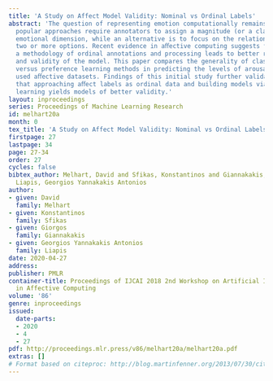 ```yaml
---
title: 'A Study on Affect Model Validity: Nominal vs Ordinal Labels'
abstract: 'The question of representing emotion computationally remains largely unanswered:
  popular approaches require annotators to assign a magnitude (or a class) of some
  emotional dimension, while an alternative is to focus on the relationship between
  two or more options. Recent evidence in aﬀective computing suggests that following
  a methodology of ordinal annotations and processing leads to better reliability
  and validity of the model. This paper compares the generality of classiﬁcation methods
  versus preference learning methods in predicting the levels of arousal in two widely
  used aﬀective datasets. Findings of this initial study further validate the hypothesis
  that approaching aﬀect labels as ordinal data and building models via preference
  learning yields models of better validity.'
layout: inproceedings
series: Proceedings of Machine Learning Research
id: melhart20a
month: 0
tex_title: 'A Study on Affect Model Validity: Nominal vs Ordinal Labels'
firstpage: 27
lastpage: 34
page: 27-34
order: 27
cycles: false
bibtex_author: Melhart, David and Sfikas, Konstantinos and Giannakakis, Giorgos and
  Liapis, Georgios Yannakakis Antonios
author:
- given: David
  family: Melhart
- given: Konstantinos
  family: Sfikas
- given: Giorgos
  family: Giannakakis
- given: Georgios Yannakakis Antonios
  family: Liapis
date: 2020-04-27
address: 
publisher: PMLR
container-title: Proceedings of IJCAI 2018 2nd Workshop on Artificial Intelligence
  in Affective Computing
volume: '86'
genre: inproceedings
issued:
  date-parts:
  - 2020
  - 4
  - 27
pdf: http://proceedings.mlr.press/v86/melhart20a/melhart20a.pdf
extras: []
# Format based on citeproc: http://blog.martinfenner.org/2013/07/30/citeproc-yaml-for-bibliographies/
---
```

